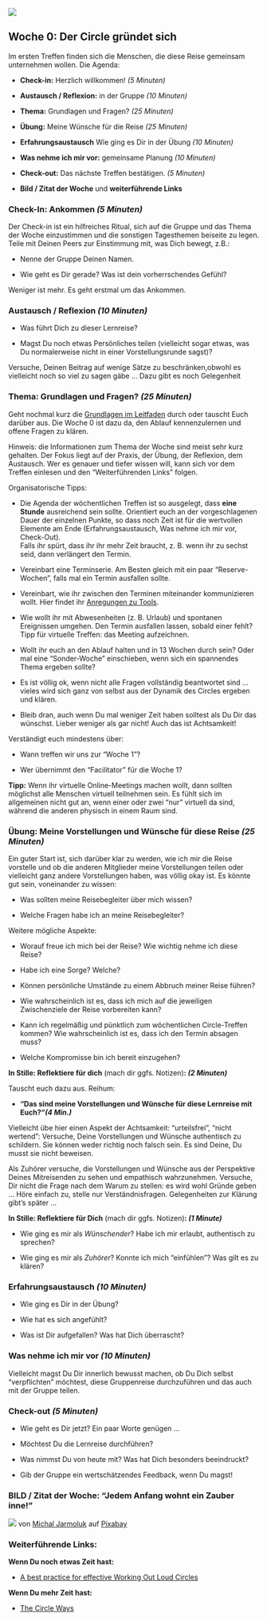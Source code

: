 

![](./images/OrangeLine.png)

## Woche 0: Der Circle gründet sich

Im ersten Treffen finden sich die Menschen, die diese Reise gemeinsam
unternehmen wollen. Die Agenda:

-   **Check-in:** Herzlich willkommen! *(5 Minuten)*

-   **Austausch / Reflexion:** in der Gruppe *(10 Minuten)*

-   **Thema:** Grundlagen und Fragen? *(25 Minuten)*

-   **Übung:** Meine Wünsche für die Reise *(25 Minuten)*

-   **Erfahrungsaustausch** Wie ging es Dir in der Übung *(10 Minuten)*

-   **Was nehme ich mir vor:** gemeinsame Planung *(10 Minuten)*

-   **Check-out:** Das nächste Treffen bestätigen. *(5 Minuten)*

-   **Bild / Zitat der Woche** und **weiterführende Links**

### Check-In: Ankommen *(5 Minuten)*

Der Check-in ist ein hilfreiches Ritual, sich auf die Gruppe und das
Thema der Woche einzustimmen und die sonstigen Tagesthemen beiseite zu
legen. Teile mit Deinen Peers zur Einstimmung mit, was Dich bewegt,
z.B.:

-   Nenne der Gruppe Deinen Namen.

-   Wie geht es Dir gerade? Was ist dein vorherrschendes Gefühl?

Weniger ist mehr. Es geht erstmal um das Ankommen.

### Austausch / Reflexion *(10 Minuten)*

-   Was führt Dich zu dieser Lernreise?

-   Magst Du noch etwas Persönliches teilen (vielleicht sogar etwas, was
    Du normalerweise nicht in einer Vorstellungsrunde sagst)?

Versuche, Deinen Beitrag auf wenige Sätze zu beschränken,obwohl es
vielleicht noch so viel zu sagen gäbe … Dazu gibt es noch Gelegenheit

### Thema: Grundlagen und Fragen? *(25 Minuten)*

Geht nochmal kurz die [Grundlagen im
Leitfaden](2-_-lernOS-Grundlagen.md) durch oder tauscht Euch darüber aus.
Die Woche 0 ist dazu da, den Ablauf kennenzulernen und offene Fragen zu
klären.

Hinweis: die Informationen zum Thema der Woche sind meist sehr kurz
gehalten. Der Fokus liegt auf der Praxis, der Übung, der Reflexion, dem
Austausch. Wer es genauer und tiefer wissen will, kann sich vor dem
Treffen einlesen und den “Weiterführenden Links” folgen.

Organisatorische Tipps:

-   Die Agenda der wöchentlichen Treffen ist so ausgelegt, dass **eine
    Stunde** ausreichend sein sollte. Orientiert euch an der
    vorgeschlagenen Dauer der einzelnen Punkte, so dass noch Zeit ist
    für die wertvollen Elemente am Ende (Erfahrungsaustausch, Was nehme
    ich mir vor, Check-Out).  
    Falls ihr spürt, dass ihr ihr mehr Zeit braucht, z. B. wenn ihr zu
    sechst seid, dann verlängert den Termin.

-   Vereinbart eine Terminserie. Am Besten gleich mit ein paar
    “Reserve-Wochen”, falls mal ein Termin ausfallen sollte.

-   Vereinbart, wie ihr zwischen den Terminen miteinander kommunizieren
    wollt. Hier findet ihr [Anregungen zu
    Tools](2-2-lernOS-Circle.md).

-   Wie wollt ihr mit Abwesenheiten (z. B. Urlaub) und spontanen
    Ereignissen umgehen. Den Termin ausfallen lassen, sobald einer
    fehlt?  
    Tipp für virtuelle Treffen: das Meeting aufzeichnen.

-   Wollt ihr euch an den Ablauf halten und in 13 Wochen durch sein?
    Oder mal eine “Sonder-Woche” einschieben, wenn sich ein spannendes
    Thema ergeben sollte?

-   Es ist völlig ok, wenn nicht alle Fragen vollständig beantwortet
    sind … vieles wird sich ganz von selbst aus der Dynamik des Circles
    ergeben und klären.

-   Bleib dran, auch wenn Du mal weniger Zeit haben solltest als Du Dir
    das wünschst. Lieber weniger als gar nicht! Auch das ist
    Achtsamkeit!

Verständigt euch mindestens über:

-   Wann treffen wir uns zur “Woche 1”?

-   Wer übernimmt den “Facilitator” für die Woche 1?

**Tipp:** Wenn ihr virtuelle Online-Meetings machen wollt, dann sollten
möglichst alle Menschen virtuell teilnehmen sein. Es fühlt sich im
allgemeinen nicht gut an, wenn einer oder zwei “nur” virtuell da sind,
während die anderen physisch in einem Raum sind.

### Übung: Meine Vorstellungen und Wünsche für diese Reise *(25 Minuten)*

Ein guter Start ist, sich darüber klar zu werden, wie ich mir die Reise
vorstelle und ob die anderen Mitglieder meine Vorstellungen teilen oder
vielleicht ganz andere Vorstellungen haben, was völlig okay ist. Es
könnte gut sein, voneinander zu wissen:

-   Was sollten meine Reisebegleiter über mich wissen?

-   Welche Fragen habe ich an meine Reisebegleiter?

Weitere mögliche Aspekte:

-   Worauf freue ich mich bei der Reise? Wie wichtig nehme ich diese
    Reise?

-   Habe ich eine Sorge? Welche?

-   Können persönliche Umstände zu einem Abbruch meiner Reise führen?

-   Wie wahrscheinlich ist es, dass ich mich auf die jeweiligen
    Zwischenziele der Reise vorbereiten kann?

-   Kann ich regelmäßig und pünktlich zum wöchentlichen Circle-Treffen
    kommen? Wie wahrscheinlich ist es, dass ich den Termin absagen muss?

-   Welche Kompromisse bin ich bereit einzugehen?

**In Stille: Reflektiere für dich** (mach dir ggfs. Notizen)**: *(2
Minuten)***

Tauscht euch dazu aus. Reihum:

-   **“Das sind meine Vorstellungen und Wünsche für diese Lernreise mit
    Euch?“*(4 Min.)***

Vielleicht übe hier einen Aspekt der Achtsamkeit: “urteilsfrei”, “nicht
wertend”: Versuche, Deine Vorstellungen und Wünsche authentisch zu
schildern. Sie können weder richtig noch falsch sein. Es sind Deine, Du
musst sie nicht beweisen.

Als Zuhörer versuche, die Vorstellungen und Wünsche aus der Perspektive
Deines Mitreisenden zu sehen und empathisch wahrzunehmen. Versuche, Dir
nicht die Frage nach dem Warum zu stellen: es wird wohl Gründe geben …
Höre einfach zu, stelle nur Verständnisfragen. Gelegenheiten zur Klärung
gibt’s später ...

**In Stille: Reflektiere für Dich** (mach dir ggfs. Notizen)**: *(1
Minute)***

-   Wie ging es mir als *Wünschender*? Habe ich mir erlaubt, authentisch
    zu sprechen?

-   Wie ging es mir als *Zuhörer*? Konnte ich mich “einfühlen”? Was gilt
    es zu klären?

### Erfahrungsaustausch *(10 Minuten)*

-   Wie ging es Dir in der Übung?

-   Wie hat es sich angefühlt?

-   Was ist Dir aufgefallen? Was hat Dich überrascht?

### Was nehme ich mir vor *(10 Minuten)*

Vielleicht magst Du Dir innerlich bewusst machen, ob Du Dich selbst
“verpflichten” möchtest, diese Gruppenreise durchzuführen und das auch
mit der Gruppe teilen.

### Check-out *(5 Minuten)*

-   Wie geht es Dir jetzt? Ein paar Worte genügen …

-   Möchtest Du die Lernreise durchführen?

-   Was nimmst Du von heute mit? Was hat Dich besonders beeindruckt?

-   Gib der Gruppe ein wertschätzendes Feedback, wenn Du magst!

### BILD / Zitat der Woche: “Jedem Anfang wohnt ein Zauber inne!”
![](./images/image6.jpg)
von [Michal
Jarmoluk](https://pixabay.com/de/users/jarmoluk-143740/?utm_source=link-attribution&utm_medium=referral&utm_campaign=image&utm_content=2847508)
auf
[Pixabay](https://pixabay.com/de/?utm_source=link-attribution&utm_medium=referral&utm_campaign=image&utm_content=2847508)

### Weiterführende Links:

**Wenn Du noch etwas Zeit hast:**

-   [A best practice for effective Working Out Loud Circles](https://www.linkedin.com/pulse/week-0-best-practice-effective-working-out-loud-circles-julia-weber)

**Wenn Du mehr Zeit hast:**

-   [The Circle Ways](http://www.thecircleway.net/circle-way-guidelines)
